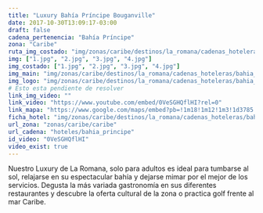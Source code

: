 ```yaml
---
title: "Luxury Bahía Príncipe Bouganville"
date: 2017-10-30T13:09:17-03:00
draft: false
cadena_pertenencia: "Bahía Príncipe"
zona: "Caribe"
ruta_img_costado: "img/zonas/caribe/destinos/la_romana/cadenas_hoteleras/bahia_principe/luxury_bahia_principe_bouganville/imagenes_hotel/"
img: ["1.jpg", "2.jpg", "3.jpg", "4.jpg"]
img_costado: ["1.jpg", "2.jpg", "3.jpg", "4.jpg"]
img_main: "img/zonas/caribe/destinos/la_romana/cadenas_hoteleras/bahia_principe/luxury_bahia_principe_bouganville/luxury_bahia_principe_bouganville.jpg"
img_logo: "img/zonas/caribe/destinos/la_romana/cadenas_hoteleras/bahia_principe/luxury_bahia_principe_bouganville/logo_hotel/logo_luxury_bahia_principe_bouganville.jpg"
# Esto esta pendiente de resolver
link_img_video: ""
link_video: "https://www.youtube.com/embed/0VeSGHQflHI?rel=0"
link_mapa: "https://www.google.com/maps/embed?pb=!1m18!1m12!1m3!1d3785.1038801273075!2d-69.19391268510853!3d18.433591987459653!2m3!1f0!2f0!3f0!3m2!1i1024!2i768!4f13.1!3m3!1m2!1s0x0%3A0x0!2zMTjCsDI2JzAwLjkiTiA2OcKwMTEnMzAuMiJX!5e0!3m2!1ses!2scl!4v1509994760179"
ficha_hotel: "img/zonas/caribe/destinos/la_romana/cadenas_hoteleras/bahia_principe/luxury_bahia_principe_bouganville/luxury_bahia_principe_bouganville.pdf"
url_zona: "zonas/caribe/caribe"
url_cadena: "hoteles/bahia_principe"
id_video: "0VeSGHQflHI"
video_exist: true
---
```


Nuestro Luxury de La Romana, solo para adultos es ideal para tumbarse al sol, relajarse en su espectacular bahía y dejarse mimar por el mejor de los servicios. Degusta la más variada gastronomía en sus diferentes restaurantes y descubre la oferta cultural de la zona o practica golf frente al mar Caribe.

